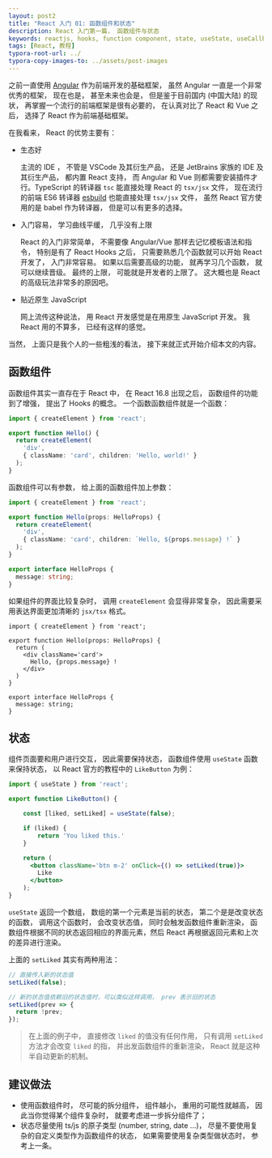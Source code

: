 ```yaml
---
layout: post2
title: "React 入门 01: 函数组件和状态"
description: React 入门第一篇， 函数组件与状态
keywords: reactjs, hooks, function component, state, useState, useCallback, useEffect
tags: [React, 教程]
typora-root-url: ../
typora-copy-images-to: ../assets/post-images
---
```


之前一直使用 [Angular](https://angular.io) 作为前端开发的基础框架， 虽然 Angular 一直是一个非常优秀的框架， 现在也是， 甚至未来也会是， 但是鉴于目前国内 (中国大陆) 的现状， 再掌握一个流行的前端框架是很有必要的， 在认真对比了 React 和 Vue 之后， 选择了 React 作为前端基础框架。

在我看来， React 的优势主要有：

- 生态好

  主流的 IDE ， 不管是 VSCode 及其衍生产品， 还是 JetBrains 家族的 IDE 及其衍生产品， 都内置 React 支持， 而 Angular 和 Vue 则都需要安装插件才行。TypeScript 的转译器 `tsc` 能直接处理 React 的 `tsx/jsx` 文件， 现在流行的前端 ES6 转译器 [esbuild](http://esbuild.github.io) 也能直接处理  `tsx/jsx` 文件， 虽然 React 官方使用的是 babel 作为转译器， 但是可以有更多的选择。

- 入门容易， 学习曲线平缓， 几乎没有上限

  React 的入门非常简单， 不需要像 Angular/Vue 那样去记忆模板语法和指令， 特别是有了 React Hooks 之后， 只需要熟悉几个函数就可以开始 React 开发了， 入门非常容易。 如果以后需要高级的功能， 就再学习几个函数， 就可以继续晋级。 最终的上限， 可能就是开发者的上限了。 这大概也是 React 的高级玩法非常多的原因吧。

- 贴近原生 JavaScript

  网上流传这种说法， 用 React 开发感觉是在用原生 JavaScript 开发。 我 React 用的不算多， 已经有这样的感觉。

当然， 上面只是我个人的一些粗浅的看法， 接下来就正式开始介绍本文的内容。

## 函数组件

函数组件其实一直存在于 React 中， 在 React 16.8 出现之后， 函数组件的功能到了增强， 提出了 Hooks 的概念。 一个函数函数组件就是一个函数：

```ts
import { createElement } from 'react';

export function Hello() {
  return createElement(
    'div',
    { className: 'card', children: 'Hello, world!' }
  );
}
```

函数组件可以有参数， 给上面的函数组件加上参数：

```ts
import { createElement } from 'react';

export function Hello(props: HelloProps) {
  return createElement(
    'div',
    { className: 'card', children: `Hello, ${props.message} !` }
  );
}

export interface HelloProps {
  message: string;
}
```

如果组件的界面比较复杂时， 调用 `createElement` 会显得非常复杂， 因此需要采用表达界面更加清晰的 `jsx/tsx` 格式。

```tsx
import { createElement } from 'react';

export function Hello(props: HelloProps) {
  return (
    <div className='card'>
      Hello, {props.message} !
    </div>
  )
}

export interface HelloProps {
  message: string;
}
```

## 状态

组件页面要和用户进行交互， 因此需要保持状态， 函数组件使用 `useState` 函数来保持状态， 以 React 官方的教程中的 `LikeButton` 为例：

```jsx
import { useState } from 'react';

export function LikeButton() {

    const [liked, setLiked] = useState(false);

    if (liked) {
        return 'You liked this.'
    }

    return (
      <button className='btn m-2' onClick={() => setLiked(true)}>
        Like
      </button>
    );
}
```

`useState` 返回一个数组， 数组的第一个元素是当前的状态， 第二个是是改变状态的函数， 调用这个函数时， 会改变状态值， 同时会触发函数组件重新渲染， 函数组件根据不同的状态返回相应的界面元素，然后 React 再根据返回元素和上次的差异进行渲染。

上面的 `setLiked` 其实有两种用法：

```ts
// 直接传入新的状态值
setLiked(false);

// 新的状态值依赖旧的状态值时，可以类似这样调用， prev 表示旧的状态
setLiked(prev => {
  return !prev;
});
```

> 在上面的例子中， 直接修改 `liked` 的值没有任何作用， 只有调用 `setLiked` 方法才会改变 `liked` 的指， 并出发函数组件的重新渲染， React 就是这种半自动更新的机制。

## 建议做法

- 使用函数组件时， 尽可能的拆分组件， 组件越小， 重用的可能性就越高， 因此当你觉得某个组件复杂时， 就要考虑进一步拆分组件了；
- 状态尽量使用 ts/js 的原子类型 (number, string, date ...)， 尽量不要使用复杂的自定义类型作为函数组件的状态， 如果需要使用复杂类型做状态时， 参考上一条。
